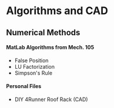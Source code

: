 # Algorithms and CAD
## Numerical Methods

#### MatLab Algorithms from Mech. 105
- False Position
- LU Factorization
- Simpson's Rule

#### Personal Files
- DIY 4Runner Roof Rack (CAD)
